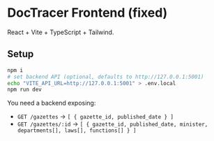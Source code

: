 
# DocTracer Frontend (fixed)

React + Vite + TypeScript + Tailwind.

## Setup

```bash
npm i
# set backend API (optional, defaults to http://127.0.0.1:5001)
echo "VITE_API_URL=http://127.0.0.1:5001" > .env.local
npm run dev
```

You need a backend exposing:
- `GET /gazettes` → `[ { gazette_id, published_date } ]`
- `GET /gazettes/:id` → `[ { gazette_id, published_date, minister, departments[], laws[], functions[] } ]`
